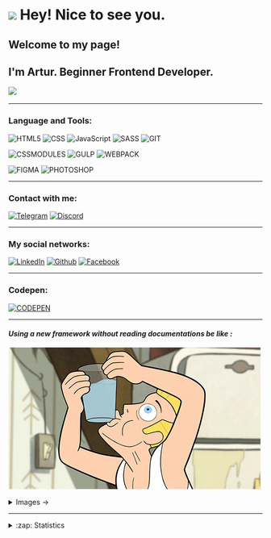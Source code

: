 
<h1>
<img src="https://emojis.slackmojis.com/emojis/images/1531849430/4246/blob-sunglasses.gif?1531849430" width="30"/> Hey! Nice to see you.
</h1>

<!--<img src="https://img.freepik.com/free-photo/flag-of-ukraine-with-coat-of-arms_1401-250.jpg?size=626&ext=jpg&ga=GA1.1.1751933419.1666718554" width="15">-->

## Welcome to my page!
## I'm Artur. Beginner Frontend Developer.
![](https://komarev.com/ghpvc/?username=PrisonBreak8&color=ff5753&style=plastic&label=VIEWS)

<hr>

### Language and Tools:

![HTML5](https://img.shields.io/badge/-HTML5-faff11?style=for-the-badge&logo=HTML5&color=ff5753&logoColor=ffffff)
![CSS](https://img.shields.io/badge/-CSS3-faff11?style=for-the-badge&logo=CSS3&color=blue&logoColor=ffffff)
![JavaScript](https://img.shields.io/badge/-JavaScript-yellow?style=for-the-badge&logo=JavaScript&logoColor=ffffff)
![SASS](https://img.shields.io/badge/-SASS-CC6699?style=for-the-badge&logo=SASS&logoColor=ffffff)
![GIT](https://img.shields.io/badge/-GIT-E84D31?style=for-the-badge&logo=GIT&logoColor=ffffff)

![CSSMODULES](https://img.shields.io/badge/-CSSMODULES-cccccc?style=for-the-badge&logo=CSSMODULES&logoColor=000000)
![GULP](https://img.shields.io/badge/-GULP-E44849?style=for-the-badge&logo=GULP&logoColor=ffffff)
![WEBPACK](https://img.shields.io/badge/-WEBPACK-1B74BA?style=for-the-badge&logo=WEBPACK&logoColor=ffffff)

![FIGMA](https://img.shields.io/badge/-FIGMA-2E2E2E?style=for-the-badge&logo=FIGMA&logoColor=ffffff)
![PHOTOSHOP](https://img.shields.io/badge/-PHOTOSHOP-25A1F6?style=for-the-badge&logo=PHOTOSHOP&logoColor=ffffff)

<hr>

### Сontact with me:
[![Telegram](https://img.shields.io/badge/-Telegram-40A7E3?style=for-the-badge&logo=telegram&logoColor=ffffff)](https://t.me/ArturGolubiev)
[![Discord](https://img.shields.io/badge/-Discord-5865F2?style=for-the-badge&logo=Discord&logoColor=ffffff)](https://discordapp.com/users/895022733736443905/)

<hr>

### My social networks:
[![LinkedIn](https://img.shields.io/badge/-LinkedIn-0A66C2?style=for-the-badge&logo=linkedin&logoColor=ffffff)](https://www.linkedin.com/in/artur-holubev-882491231/)
[![Github](https://img.shields.io/badge/-Github-000000?style=for-the-badge&logo=Github&logoColor=ffffff)](https://github.com/PrisonBreak8)
[![Facebook](https://img.shields.io/badge/-Facebook-blue?style=for-the-badge&logo=Facebook&logoColor=ffffff)](https://www.facebook.com/profile.php?id=100044944034350)

<hr>

### Codepen:
[![CODEPEN](https://img.shields.io/badge/-CODEPEN-blue?style=for-the-badge&logo=CODEPEN&logoColor=ffffff)](https://codepen.io/your-work/)

<hr>

#### ***Using a new framework without reading documentations be like :*** 
![Footer](https://github.com/PrisonBreak8/PrisonBreak8/blob/main/assets/man.gif)

<details>
 <summary>Images -></summary>
 <p>Debagging be like</p>
<img src="https://github.com/PrisonBreak8/PrisonBreak8/blob/main/assets/assets/debugging-be-like.gif"/> 
</details>

<hr>

<details>
 <summary>:zap: Statistics</summary>
  <img align="center" alt="codeSTACKr's GitHub Stats" src="https://github-readme-stats.vercel.app/api?username=PrisonBreak8&show_icons=true&theme=transparent&bg_color=222326" />

  <img align="center" alt="codeSTACKr's GitHub Stats" src="https://github-readme-stats.vercel.app/api/top-langs/?username=PrisonBreak8&langs_count=8&layout=compact&bg_color=222326" />
</details>


























